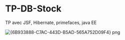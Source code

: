 # TP-DB-Stock
TP avec JSF, Hibernate, primefaces, java EE





![{6B933888-C7AC-443D-B5AD-565A752D09F4} png](https://user-images.githubusercontent.com/80702472/114693413-db110100-9d19-11eb-822b-178bc8468d7b.jpg)

